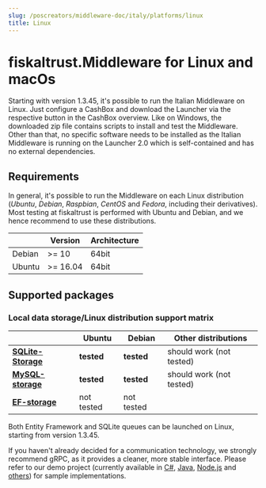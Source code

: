 ```yaml
---
slug: /poscreators/middleware-doc/italy/platforms/linux
title: Linux
---
```


# fiskaltrust.Middleware for Linux and macOs

Starting with version 1.3.45, it's possible to run the Italian Middleware on Linux. Just configure a CashBox and download the Launcher via the respective button in the CashBox overview. Like on Windows, the downloaded zip file contains scripts to install and test the Middleware. Other than that, no specific software needs to be installed as the Italian Middleware is running on the Launcher 2.0 which is self-contained and has no external dependencies.

## Requirements

In general, it's possible to run the Middleware on each Linux distribution (_Ubuntu_, _Debian_, _Raspbian_, _CentOS_ and _Fedora_, including their derivatives). Most testing at fiskaltrust is performed with Ubuntu and Debian, and we hence recommend to use these distributions.

|                                                                 | Version    | Architecture     |
|-----------------------------------------------------------------|------------|------------------|
| Debian        | >= 10     | 64bit           |
| Ubuntu        | >= 16.04  | 64bit           |

## Supported packages

### Local data storage/Linux distribution support matrix

|                                                                 | Ubuntu     | Debian     | Other distributions              |
|-----------------------------------------------------------------|------------|------------|----------------------------------|
| **[SQLite-Storage](../on-premise-databases/sqlite.md)**         | **tested** | **tested** | should work (not tested)         |
| **[MySQL-storage](on-premise-databases/mysql.md)**              | **tested** | **tested** | should work (not tested)         |
| **[EF-storage](on-premise-databases/entity-framework.md)**      | not tested | not tested |                                  |


Both Entity Framework and SQLite queues can be launched on Linux, starting from version 1.3.45.

If you haven't already decided for a communication technology, we strongly recommend gRPC, as it provides a cleaner, more stable interface. Please refer to our demo project (currently available in [C#](https://github.com/fiskaltrust/middleware-demo-dotnet), [Java](https://github.com/fiskaltrust/middleware-demo-java), [Node.js](https://github.com/fiskaltrust/middleware-demo-node) and [others](https://github.com/fiskaltrust)) for sample implementations.
